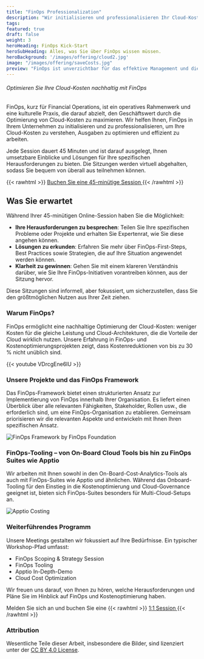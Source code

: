 ```yaml
---
title: "FinOps Professionalization"
description: "Wir initialisieren und professionalisieren Ihr Cloud-Kosten-Management mit FinOps"
tags: 
featured: true
draft: false
weight: 3 
heroHeading: FinOps Kick-Start
heroSubHeading: Alles, was Sie über FinOps wissen müssen.
heroBackground: '/images/offering/cloud2.jpg'
image: "/images/offering/saveCosts.jpg"
preview: "FinOps ist unverzichtbar für das effektive Management und die Optimierung von Cloud-Kosten. Durch die Zusammenführung von Finanz- und Operationsteams ermöglicht FinOps Unternehmen, Transparenz über Ausgaben zu gewinnen, Kosten zu kontrollieren und den Wert von Cloud-Investitionen zu maximieren. Bereit, Ihren Ansatz für Cloud-Kosten zu transformieren?"
---
```


###### Optimieren Sie Ihre Cloud-Kosten nachhaltig mit FinOps

FinOps, kurz für Financial Operations, ist ein operatives Rahmenwerk und eine kulturelle Praxis, die darauf abzielt, den Geschäftswert durch die Optimierung von Cloud-Kosten zu maximieren. Wir helfen Ihnen, FinOps in Ihrem Unternehmen zu initialisieren und zu professionalisieren, um Ihre Cloud-Kosten zu verstehen, Ausgaben zu optimieren und effizient zu arbeiten.

Jede Session dauert 45 Minuten und ist darauf ausgelegt, Ihnen umsetzbare Einblicke und Lösungen für Ihre spezifischen Herausforderungen zu bieten. Die Sitzungen werden virtuell abgehalten, sodass Sie bequem von überall aus teilnehmen können.

{{< rawhtml >}}
<a href="https://app.reclaim.ai/m/kai-fwdnow/meet-the-architects"
   onclick="return gtag_report_conversion('https://app.reclaim.ai/m/kai-fwdnow/meet-the-architects');"
   style="text-decoration: underline; cursor: pointer;">
   Buchen Sie eine 45-minütige Session
</a>
{{< /rawhtml >}}

## Was Sie erwartet
Während Ihrer 45-minütigen Online-Session haben Sie die Möglichkeit:

- **Ihre Herausforderungen zu besprechen**: Teilen Sie Ihre spezifischen Probleme oder Projekte und erhalten Sie Expertenrat, wie Sie diese angehen können.
- **Lösungen zu erkunden**: Erfahren Sie mehr über FinOps-First-Steps, Best Practices sowie Strategien, die auf Ihre Situation angewendet werden können.
- **Klarheit zu gewinnen**: Gehen Sie mit einem klareren Verständnis darüber, wie Sie Ihre FinOps-Initiativen vorantreiben können, aus der Sitzung hervor.

Diese Sitzungen sind informell, aber fokussiert, um sicherzustellen, dass Sie den größtmöglichen Nutzen aus Ihrer Zeit ziehen.

### Warum FinOps?

FinOps ermöglicht eine nachhaltige Optimierung der Cloud-Kosten: weniger Kosten für die gleiche Leistung und Cloud-Architekturen, die die Vorteile der Cloud wirklich nutzen. Unsere Erfahrung in FinOps- und Kostenoptimierungsprojekten zeigt, dass Kostenreduktionen von bis zu 30 % nicht unüblich sind.

{{< youtube VDrcgEne6lU >}}

### Unsere Projekte und das FinOps Framework

Das FinOps-Framework bietet einen strukturierten Ansatz zur Implementierung von FinOps innerhalb Ihrer Organisation. Es liefert einen Überblick über alle relevanten Fähigkeiten, Stakeholder, Rollen usw., die erforderlich sind, um eine FinOps-Organisation zu etablieren. Gemeinsam priorisieren wir die relevanten Aspekte und entwickeln mit Ihnen Ihren spezifischen Ansatz.

![FinOps Framework by FinOps Foundation](https://www.finops.org/wp-content/uploads/2024/03/FinOps-Framework-Poster-v4.svg)

### FinOps-Tooling – von On-Board Cloud Tools bis hin zu FinOps Suites wie Apptio

Wir arbeiten mit Ihnen sowohl in den On-Board-Cost-Analytics-Tools als auch mit FinOps-Suites wie Apptio und ähnlichen. Während das Onboard-Tooling für den Einstieg in die Kostenoptimierung und Cloud-Governance geeignet ist, bieten sich FinOps-Suites besonders für Multi-Cloud-Setups an.

![Apptio Costing](https://cdn.shortpixel.ai/spai/w_866+q_lossless+ret_img+to_webp/www.apptio.com/wp-content/uploads/Improve-Cost-Transparency-image.png)

### Weiterführendes Programm

Unsere Meetings gestalten wir fokussiert auf Ihre Bedürfnisse. Ein typischer Workshop-Pfad umfasst:

- FinOps Scoping & Strategy Session
- FinOps Tooling
- Apptio In-Depth-Demo
- Cloud Cost Optimization

Wir freuen uns darauf, von Ihnen zu hören, welche Herausforderungen und Pläne Sie im Hinblick auf FinOps und Kostenoptimierung haben.

Melden Sie sich an und buchen Sie eine {{< rawhtml >}}
<a href="https://app.reclaim.ai/m/kai-fwdnow/meet-the-architects"
   onclick="return gtag_report_conversion('https://app.reclaim.ai/m/kai-fwdnow/meet-the-architects');"
   style="text-decoration: underline; cursor: pointer;">
    1:1 Session
</a>
{{< /rawhtml >}} 

### Attribution

Wesentliche Teile dieser Arbeit, insbesondere die Bilder, sind lizenziert unter der [CC BY 4.0 License](https://www.finops.org/framework/).
